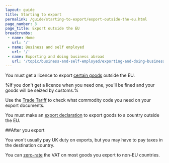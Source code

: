 ```yaml
---
layout: guide
title: Starting to export
permalink: /guide/starting-to-export/export-outside-the-eu.html
page_number: 3
page_title: Export outside the EU
breadcrumbs:
 - name: Home
   url: '/'
 - name: Business and self employed
   url: '/'
 - name: Exporting and doing business abroad
   url: '/topic/business-and-self-employed/exporting-and-doing-business-abroad.html'   
---
```


You must get a licence to export [certain goods](/guide/starting-to-export/export-licences.html) outside the EU.

%If you don't get a licence when you need one, you'll be fined and your goods will be seized by customs.%

Use the [Trade Tariff](/start/trade-tariff.html) to check what commodity code you need on your export documents.

You must make an [export declaration](/guide/declare-exporting-goods-from-eu/overview.html) to export goods to a country outside the EU. 

##After you export

You won't usually pay UK duty on exports, but you may have to pay taxes in the destination country.

You can [zero-rate](/vat-businesses/vat-rates) the VAT on most goods you export to non-EU countries.
